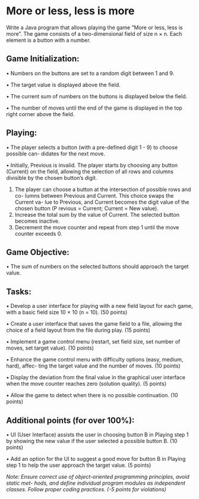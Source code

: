 # More or less, less is more

Write a Java program that allows playing the game ”More or less, less is more”. The game
consists of a two-dimensional field of size n × n. Each element is a button with a number.

## Game Initialization:
• Numbers on the buttons are set to a random digit between 1 and 9.

• The target value is displayed above the field.

• The current sum of numbers on the buttons is displayed below the field.

• The number of moves until the end of the game is displayed in the top right corner
above the field.

## Playing:
• The player selects a button (with a pre-defined digit 1 - 9) to choose possible can-
didates for the next move.

• Initially, Previous is invalid. The player starts by choosing any button (Current)
on the field, allowing the selection of all rows and columns divisible by the chosen
button’s digit.

1. The player can choose a button at the intersection of possible rows and co-
lumns between Previous and Current. This choice swaps the Current va-
lue to Previous, and Current becomes the digit value of the chosen button
(P revious = Current; Current = New value).
2. Increase the total sum by the value of Current. The selected button becomes
inactive.
3. Decrement the move counter and repeat from step 1 until the move counter
exceeds 0.

## Game Objective:
• The sum of numbers on the selected buttons should approach the target value.

## Tasks:

• Develop a user interface for playing with a new field layout for each game, with a
basic field size 10 × 10 (n = 10). (50 points)

• Create a user interface that saves the game field to a file, allowing the choice of a
field layout from the file during play. (15 points)

• Implement a game control menu (restart, set field size, set number of moves, set
target value). (10 points)

• Enhance the game control menu with difficulty options (easy, medium, hard), affec-
ting the target value and the number of moves. (10 points)

• Display the deviation from the final value in the graphical user interface when the
move counter reaches zero (solution quality). (5 points)

• Allow the game to detect when there is no possible continuation. (10 points)

## Additional points (for over 100%):

• UI (User Interface) assists the user in choosing button B in Playing step 1 by showing
the new value if the user selected a possible button B. (10 points)

• Add an option for the UI to suggest a good move for button B in Playing step 1 to
help the user approach the target value. (5 points)


*Note: Ensure correct use of object-oriented programming principles, avoid static met-
hods, and define individual program modules as independent classes. Follow proper coding
practices. (-5 points for violations)*
